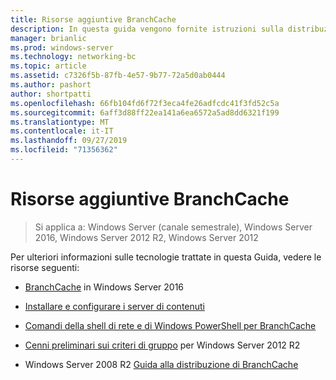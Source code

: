```yaml
---
title: Risorse aggiuntive BranchCache
description: In questa guida vengono fornite istruzioni sulla distribuzione di BranchCache in modalità cache ospitata sul computer che eseguono Windows Server 2016 e Windows 10
manager: brianlic
ms.prod: windows-server
ms.technology: networking-bc
ms.topic: article
ms.assetid: c7326f5b-87fb-4e57-9b77-72a5d0ab0444
ms.author: pashort
author: shortpatti
ms.openlocfilehash: 66fb104fd6f72f3eca4fe26adfcdc41f3fd52c5a
ms.sourcegitcommit: 6aff3d88ff22ea141a6ea6572a5ad8dd6321f199
ms.translationtype: MT
ms.contentlocale: it-IT
ms.lasthandoff: 09/27/2019
ms.locfileid: "71356362"
---
```

# <a name="branchcache-additional-resources"></a>Risorse aggiuntive BranchCache

>Si applica a: Windows Server (canale semestrale), Windows Server 2016, Windows Server 2012 R2, Windows Server 2012

Per ulteriori informazioni sulle tecnologie trattate in questa Guida, vedere le risorse seguenti:

- [BranchCache](https://technet.microsoft.com/windows-server-docs/networking/branchcache/branchcache#a-namebkmkwhatawhat-is-branchcache) in Windows Server 2016

- [Installare e configurare i server di contenuti](https://technet.microsoft.com/windows-server-docs/networking/branchcache/deploy/install-and-configure-content-servers)

- [Comandi della shell di rete e di Windows PowerShell per BranchCache](https://technet.microsoft.com/windows-server-docs/networking/branchcache/branchcache-network-shell-and-windows-powershell-commands)

- [Cenni preliminari sui criteri di gruppo](https://technet.microsoft.com/library/hh831791.aspx) per Windows Server 2012 R2

- Windows Server 2008 R2 [Guida alla distribuzione di BranchCache](https://technet.microsoft.com/library/ee649232.aspx)
